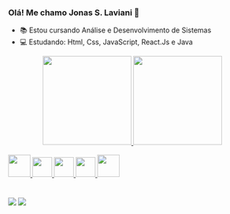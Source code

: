 ### Olá! Me chamo Jonas S. Laviani 👋

- 📚 Estou cursando Análise e Desenvolvimento de Sistemas
- 💻 Estudando: Html, Css, JavaScript, React.Js e Java 


<div align="center">
  <a href="https://github.com/lavianii">
  <img height="180em" src="https://github-readme-stats.vercel.app/api?username=lavianii&show_icons=true&theme=midnight-purple&include_all_commits=true&count_private=true"/>
  <img height="180em" src="https://github-readme-stats.vercel.app/api/top-langs/?username=lavianii&layout=compact&langs_count=7&theme=midnight-purple"/>
</div>

<div style="display: inline_block"><br>
  <link rel="stylesheet" href="https://cdn.jsdelivr.net/gh/devicons/devicon@v2.15.1/devicon.min.css">
    <img align"center" height="45" width="45" src="https://cdn.jsdelivr.net/gh/devicons/devicon/icons/java/java-original.svg" />          
    <img align"center" height="40" width="40" src="https://cdn.jsdelivr.net/gh/devicons/devicon/icons/html5/html5-plain-wordmark.svg" />
    <img align"center" height="40" width="40" src="https://cdn.jsdelivr.net/gh/devicons/devicon/icons/css3/css3-plain-wordmark.svg" /> 
    <img align"center" height="40" width="40" src="https://cdn.jsdelivr.net/gh/devicons/devicon/icons/javascript/javascript-original.svg" />
    <img align"center" height="45" width="45" src="https://cdn.jsdelivr.net/gh/devicons/devicon/icons/react/react-original-wordmark.svg" />
          
          
</div>
  
#
  
<div> 
  <a href = "mailto:jonaslavi02@gmail.com"><img src="https://img.shields.io/badge/-Gmail-%23333?style=for-the-badge&logo=gmail&logoColor=white" target="_blank"></a>
  <a href="https://www.linkedin.com/in/jonas-soares-laviani-a97443207/" target="_blank"><img src="https://img.shields.io/badge/-LinkedIn-%230077B5?style=for-the-badge&logo=linkedin&logoColor=white" target="_blank"></a>   
</div>
